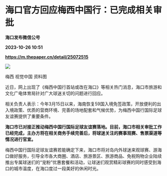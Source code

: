 # 海口官方回应梅西中国行：已完成相关审批
**海口发布微信公号**

**2023-10-26 10:51**

**https://m.thepaper.cn/detail/25072515**

![](https://imagecloud.thepaper.cn/thepaper/image/275/752/666.jpg)

梅西 视觉中国 资料图

近日，网上出现了《梅西中国行首站或改在海口》等相关热门消息，海口市旅游和文化广电体育局针对广大球迷关切的问题进行回应。

相关负责人表示：今年3月15日以来，海南恢复59国入境免签政策，开放便利的出入境政策、优质的营商环境、完善的场地配套和气候优势，为梅西中国行国际足球友谊赛提供了重要条件。

**海口市已对接正推动梅西中国行国际足球友谊赛落地。目前，海口市相关审批工作已经完成，主办方将在相关商务手续完善后，将球迷关注的赛事观赛、售票渠道等情况进行官宣。**

梅西中国行国际足球友谊赛若能确定下来，海口市将对岛内外球迷来观球赛、游海口做好服务，引导全市各大商圈、酒店、旅游景区、旅游商品、免税购物企业陆续推出专属球迷们的“宠粉”优惠套餐和活动，让球迷们观赏精彩球赛的同时感受到海口的城市温度，在海口度过一段美好的休闲时光。